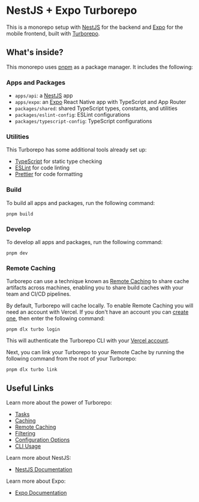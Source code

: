 # NestJS + Expo Turborepo

This is a monorepo setup with [NestJS](https://nestjs.com/) for the backend and [Expo](https://expo.dev/) for the mobile frontend, built with [Turborepo](https://turbo.build/repo).

## What's inside?

This monorepo uses [pnpm](https://pnpm.io) as a package manager. It includes the following:

### Apps and Packages

- `apps/api`: a [NestJS](https://nestjs.com/) app
- `apps/expo`: an [Expo](https://expo.dev/) React Native app with TypeScript and App Router
- `packages/shared`: shared TypeScript types, constants, and utilities
- `packages/eslint-config`: ESLint configurations
- `packages/typescript-config`: TypeScript configurations

### Utilities

This Turborepo has some additional tools already set up:

- [TypeScript](https://www.typescriptlang.org/) for static type checking
- [ESLint](https://eslint.org/) for code linting
- [Prettier](https://prettier.io) for code formatting

### Build

To build all apps and packages, run the following command:

```
pnpm build
```

### Develop

To develop all apps and packages, run the following command:

```
pnpm dev
```

### Remote Caching

Turborepo can use a technique known as [Remote Caching](https://turbo.build/repo/docs/core-concepts/remote-caching) to share cache artifacts across machines, enabling you to share build caches with your team and CI/CD pipelines.

By default, Turborepo will cache locally. To enable Remote Caching you will need an account with Vercel. If you don't have an account you can [create one](https://vercel.com/signup), then enter the following command:

```
pnpm dlx turbo login
```

This will authenticate the Turborepo CLI with your [Vercel account](https://vercel.com/docs/concepts/personal-accounts/overview).

Next, you can link your Turborepo to your Remote Cache by running the following command from the root of your Turborepo:

```
pnpm dlx turbo link
```

## Useful Links

Learn more about the power of Turborepo:

- [Tasks](https://turbo.build/repo/docs/core-concepts/monorepos/running-tasks)
- [Caching](https://turbo.build/repo/docs/core-concepts/caching)
- [Remote Caching](https://turbo.build/repo/docs/core-concepts/remote-caching)
- [Filtering](https://turbo.build/repo/docs/core-concepts/monorepos/filtering)
- [Configuration Options](https://turbo.build/repo/docs/reference/configuration)
- [CLI Usage](https://turbo.build/repo/docs/reference/command-line-reference)

Learn more about NestJS:

- [NestJS Documentation](https://docs.nestjs.com/)

Learn more about Expo:

- [Expo Documentation](https://docs.expo.dev/)
